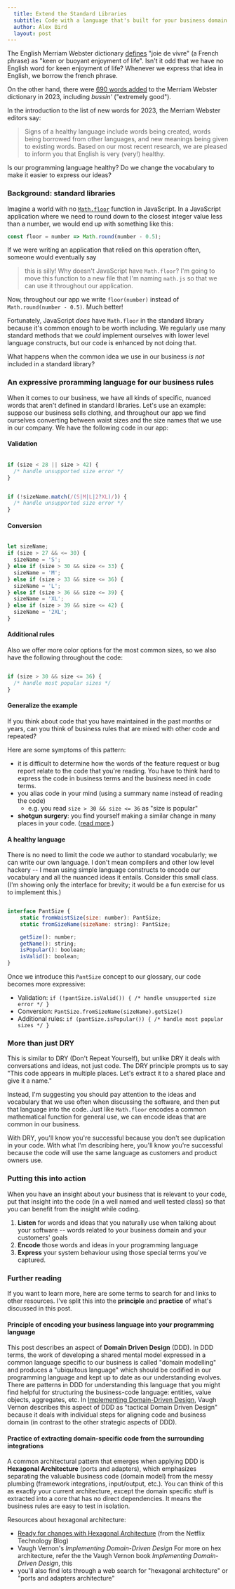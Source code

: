 ```yaml
---
  title: Extend the Standard Libraries
  subtitle: Code with a language that's built for your business domain
  author: Alex Bird
  layout: post
---
```


The English Merriam Webster dictionary
[defines](https://www.merriam-webster.com/dictionary/joie%20de%20vivre) "joie de vivre" (a
French phrase) as "keen or buoyant enjoyment of life". Isn't it odd that we have no
English word for keen enjoyment of life? Whenever we express that idea in
English, we borrow the french phrase.

On the other hand, there were [690 words added](https://www.merriam-webster.com/wordplay/new-words-in-the-dictionary)
to the Merriam Webster dictionary in 2023, including *bussin'* ("extremely
good").

In the introduction to the list of new words for 2023, the Merriam Webster
editors say:

> Signs of a healthy language include words being created, words being borrowed
> from other languages, and new meanings being given to existing words. Based on
> our most recent research, we are pleased to inform you that English is very
> (very!) healthy.

Is our programming language healthy? Do we change the vocabulary to make it
easier to express our ideas?

### Background: standard libraries

Imagine a world with no
[`Math.floor`](https://developer.mozilla.org/en-US/docs/Web/JavaScript/Reference/Global_Objects/Math/floor)
function in JavaScript. In a JavaScript application where we need to round down
to the closest integer value less than a number, we would end up with something
like this:

```javascript
const floor = number => Math.round(number - 0.5);
```

If we were writing an application that relied on this operation often, someone
would eventually say

> this is silly! Why doesn't JavaScript have `Math.floor`? I'm going to move
> this function to a new file that I'm naming `math.js` so that we can use it
> throughout our application.

Now, throughout our app we write `floor(number)` instead of `Math.round(number - 0.5)`.
Much better!

Fortunately, JavaScript *does* have `Math.floor` in the standard library because
it's common enough to be worth including. We regularly use many standard methods
that we *could* implement ourselves with lower level language constructs, but
our code is enhanced by not doing that. 

What happens when the common idea we use in our business *is not* included in a
standard library?

### An expressive proramming language for our business rules

When it comes to our business, we have all kinds of specific, nuanced words that
aren't defined in standard libraries. Let's use an example: suppose our business
sells clothing, and throughout our app we find ourselves converting between
waist sizes and the size names that we use in our company. We have the following
code in our app:

#### Validation
```javascript

if (size < 28 || size > 42) {
  /* handle unsupported size error */
}

```
```javascript

if (!sizeName.match(/(S|M|L|2?XL)/)) {
  /* handle unsupported size error */
}

```

#### Conversion
```javascript

let sizeName;
if (size > 27 && <= 30) {
  sizeName = 'S';
} else if (size > 30 && size <= 33) {
  sizeName = 'M';
} else if (size > 33 && size <= 36) {
  sizeName = 'L';
} else if (size > 36 && size <= 39) {
  sizeName = 'XL';
} else if (size > 39 && size <= 42) {
  sizeName = '2XL';
}

```

#### Additional rules
Also we offer more color options for the most common sizes, so we also have the
following throughout the code:

```javascript

if (size > 30 && size <= 36) {
  /* handle most popular sizes */
}

```
#### Generalize the example

If you think about code that you have maintained in the past months or years,
can you think of business rules that are mixed with other code and repeated?

Here are some symptoms of this pattern:
 - it is difficult to determine how the words of the feature request or bug
   report relate to the code that you're reading. You have to think hard to
   express the code in business terms and the business need in code terms.
 - you alias code in your mind (using a summary name instead of reading the
   code)
     - e.g. you read `size > 30 && size <= 36` as "size is popular"
 - **shotgun surgery**: you find yourself making a similar change in many places
   in your code. ([read more](https://refactoring.guru/smells/shotgun-surgery).)

#### A healthy language

There is no need to limit the code we author to standard vocabularly; we can
write our own language. I don't mean compilers and other low level hackery -- I
mean using simple language constructs to encode our vocabulary and all the
nuanced ideas it entails. Consider this small class. (I'm showing only the
interface for brevity; it would be a fun exercise for us to implement this.)

```javascript

interface PantSize {
    static fromWaistSize(size: number): PantSize;
    static fromSizeName(sizeName: string): PantSize;

    getSize(): number;
    getName(): string;
    isPopular(): boolean;
    isValid(): boolean;
}

```

Once we introduce this `PantSize` concept to our glossary, our code becomes more
expressive:

 - Validation: `if (!pantSize.isValid()) { /* handle unsupported size error */ }`
 - Conversion: `PantSize.fromSizeName(sizeName).getSize()`
 - Additional rules: `if (pantSize.isPopular()) { /* handle most popular sizes */ }`

### More than just DRY

This is similar to DRY (Don't Repeat Yourself), but unlike DRY it deals with
conversations and ideas, not just code. The DRY principle prompts us to say
"This code appears in multiple places. Let's extract it to a shared place and
give it a name."

Instead, I'm suggesting you should pay attention to the ideas and vocabulary
that we use often when discussing the software, and then put that language into
the code. Just like `Math.floor` encodes a common mathematical function for
general use, we can encode ideas that are common in our business.

With DRY, you'll know you're successful because you don't see duplication in
your code. With what I'm describing here, you'll know you're successful because
the code will use the same language as customers and product owners use.

### Putting this into action

When you have an insight about your business that is relevant to your code, put
that insight into the code (in a well named and well tested class) so that you
can benefit from the insight while coding.

1. **Listen** for words and ideas that you naturally use when talking about your
   software -- words related to your business domain and your customers' goals
2. **Encode** those words and ideas in your programming language
3. **Express** your system behaviour using those special terms you've captured.

### Further reading

If you want to learn more, here are some terms to search for and links to other
resources. I've split this into the **principle** and **practice** of what's
discussed in this post.

#### **Principle** of encoding your business language into your programming language

This post describes an aspect of **Domain Driven Design** (DDD). In DDD terms, the
work of developing a shared mental model expressed in a common language specific
to our business is called "domain modelling" and produces a "ubiquitous
language" which should be codified in our programming language and kept up to
date as our understanding evolves. There are patterns in DDD for understanding
this language that you might find helpful for structuring the business-code
language: entities, value objects, aggregates, etc. In
[Implementing Domain-Driven Design](https://www.oreilly.com/library/view/implementing-domain-driven-design/9780133039900/),
Vaugh Vernon describes this aspect of DDD as "tactical Domain Driven Design"
because it deals with individual steps for aligning code and business domain (in
contrast to the other strategic aspects of DDD).

#### **Practice** of extracting domain-specific code from the surrounding integrations

A common architectural pattern that emerges when applying DDD is **Hexagonal
Architecture** (ports and adapters), which emphasizes separating the valuable
business code (domain model) from the messy plumbing (framework integrations,
input/output, etc.). You can think of this as exactly your current architecture,
except the domain specific stuff is extracted into a core that has no direct
dependencies. It means the business rules are easy to test in isolation.

Resources about hexagonal architecture:
 - [Ready for changes with Hexagonal Architecture](https://netflixtechblog.com/ready-for-changes-with-hexagonal-architecture-b315ec967749) (from the Netflix Technology Blog)
 - Vaugh Vernon's *Implementing Domain-Driven Design*
For more on hex architecture, refer the the Vaugh Vernon book *Implementing
Domain-Driven Design*, this 
 - you'll also find lots through a web search for "hexagonal architecture" or
   "ports and adapters architecture"
